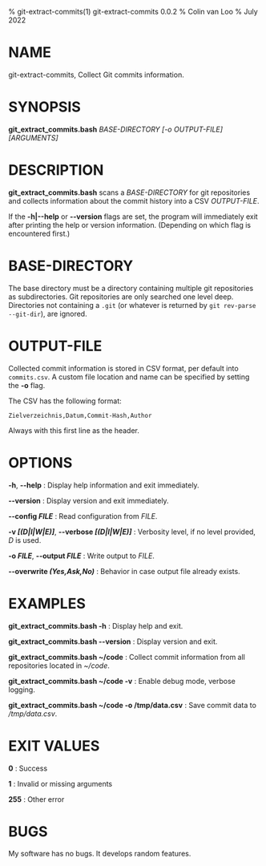 % git-extract-commits(1) git-extract-commits 0.0.2
% Colin van Loo
% July 2022

# NAME

git-extract-commits, Collect Git commits information.

# SYNOPSIS

**git_extract_commits.bash** *BASE-DIRECTORY* *[-o OUTPUT-FILE]* *[ARGUMENTS]*

# DESCRIPTION

**git_extract_commits.bash** scans a *BASE-DIRECTORY* for git repositories and
collects information about the commit history into a CSV *OUTPUT-FILE*.

If the **-h|--help** or **--version** flags are set, the program will
immediately exit after printing the help or version information. (Depending on
which flag is encountered first.)

# BASE-DIRECTORY

The base directory must be a directory containing multiple git repositories as
subdirectories. Git repositories are only searched one level deep. Directories
not containing a `.git` (or whatever is returned by `git rev-parse --git-dir`),
are ignored.

# OUTPUT-FILE

Collected commit information is stored in CSV format, per default into
`commits.csv`. A custom file location and name can be specified by setting the
**-o** flag.

The CSV has the following format:

`Zielverzeichnis,Datum,Commit-Hash,Author`

Always with this first line as the header.

# OPTIONS

**-h**, **--help**
: Display help information and exit immediately.

**--version**
: Display version and exit immediately.

**--config *FILE***
: Read configuration from *FILE*.

**-v *[(D|I|W|E)]***, **--verbose *[(D|I|W|E)]***
: Verbosity level, if no level provided, *D* is used.

**-o *FILE***, **--output *FILE***
: Write output to *FILE*.

**--overwrite *(Yes,Ask,No)***
: Behavior in case output file already exists.

# EXAMPLES

**git_extract_commits.bash -h**
: Display help and exit.

**git_extract_commits.bash --version**
: Display version and exit.

**git_extract_commits.bash ~/code**
: Collect commit information from all repositories located in *~/code*.

**git_extract_commits.bash ~/code -v**
: Enable debug mode, verbose logging.

**git_extract_commits.bash ~/code -o /tmp/data.csv**
: Save commit data to */tmp/data.csv*.

# EXIT VALUES

**0**
: Success

**1**
: Invalid or missing arguments

**255**
: Other error

# BUGS

My software has no bugs. It develops random features.
